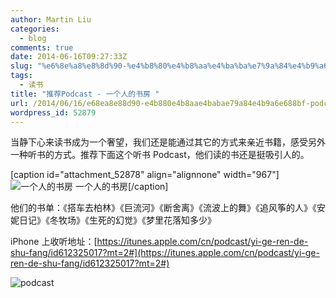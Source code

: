 ```yaml
---
author: Martin Liu
categories:
  - blog
comments: true
date: 2014-06-16T09:27:33Z
slug: "%e6%8e%a8%e8%8d%90-%e4%b8%80%e4%b8%aa%e4%ba%ba%e7%9a%84%e4%b9%a6%e6%88%bf-podcast"
tags:
  - 读书
title: "推荐Podcast - 一个人的书房 "
url: /2014/06/16/e68ea8e88d90-e4b880e4b8aae4babae79a84e4b9a6e688bf-podcast/
wordpress_id: 52879
---
```


当静下心来读书成为一个奢望，我们还是能通过其它的方式来亲近书籍，感受另外一种听书的方式。推荐下面这个听书 Podcast，他们读的书还是挺吸引人的。

[caption id="attachment_52878" align="alignnone" width="967"]![一个人的书房](http://7bv9gn.com1.z0.glb.clouddn.com/wp-content/uploads/2014/06/Snip20140616_7.png) 一个人的书房[/caption]

他们的书单：《搭车去柏林》《巨流河》《断舍离》《流波上的舞》《追风筝的人》《安妮日记》《冬牧场》《生死的幻觉》《梦里花落知多少》

<!--more-->

iPhone 上收听地址：[https://itunes.apple.com/cn/podcast/yi-ge-ren-de-shu-fang/id612325017?mt=2#](https://itunes.apple.com/cn/podcast/yi-ge-ren-de-shu-fang/id612325017?mt=2#)

![podcast](http://7bv9gn.com1.z0.glb.clouddn.com/wp-content/uploads/2014/06/podcast-576x1024.png)
